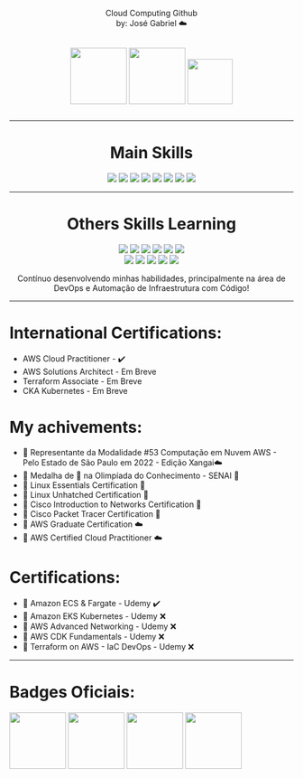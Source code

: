 <p align="center">
    Cloud Computing Github <br>
    by: José Gabriel ☁️
</p>
<p align="center">
  <a href="https://www.linkedin.com/in/jgsiqueiraa/"><img src="https://img.shields.io/badge/LinkedIn-0077B5?style=for-the-badge&logo=linkedin&logoColor=white" width="100" hspace="0" vspace="15"></a>
  <a href="https://t.me/JoseGabrielSSilva"><img src="https://img.shields.io/badge/Telegram-2CA5E0?style=for-the-badge&logo=telegram&logoColor=white" width="100" hspace="0" vspace="15"></a>
  <a href="mailto:siqueirajosesantos19@gmail.com"><img src="https://img.shields.io/badge/Gmail-D14836?style=for-the-badge&logo=gmail&logoColor=white" width="80" hspace="0" vspace="15"></a>
</p>

----------
<div>
<h1 align="center">Main Skills</h1>
<p align="center">
  <img src="https://img.shields.io/badge/Windows-0078D6?style=for-the-badge&logo=windows&logoColor=white">
  <img src="https://img.shields.io/badge/Ubuntu-E95420?style=for-the-badge&logo=ubuntu&logoColor=white">
  <img src="https://img.shields.io/badge/Python-3776AB?style=for-the-badge&logo=python&logoColor=white">
  <img src="https://img.shields.io/badge/Amazon_AWS-232F3E?style=for-the-badge&logo=amazon-aws&logoColor=white">
  <img src="https://img.shields.io/badge/Shell_Script-121011?style=for-the-badge&logo=gnu-bash&logoColor=white">
  <img src="https://img.shields.io/badge/Kubernetes-326DE6?style=for-the-badge&logo=kubernetes&logoColor=white">
  <img src="https://img.shields.io/badge/Linux-E34F26?style=for-the-badge&logo=linux&logoColor=black">
  <img src="https://img.shields.io/badge/Docker-2496ED?style=for-the-badge&logo=docker&logoColor=white">
</p>
</div>

-----------
<h1 align="center"> Others Skills Learning </h1>
<p align="center">
  <div align="center">
  <img src="https://img.shields.io/badge/MySQL-00000F?style=for-the-badge&logo=mysql&logoColor=white">
  <img src="https://img.shields.io/badge/PHP-777BB4?style=for-the-badge&logo=php&logoColor=white">
  <img src="https://img.shields.io/badge/HTML5-E34F26?style=for-the-badge&logo=html5&logoColor=white">
  <img src="https://img.shields.io/badge/CSS3-1572B6?style=for-the-badge&logo=css3&logoColor=white">
  <img src="https://img.shields.io/badge/Microsoft_Azure-0089D6?style=for-the-badge&logo=microsoft-azure&logoColor=white">
  <img src="https://img.shields.io/badge/Go-00ADD8?style=for-the-badge&logo=go&logoColor=white">
  </div>
  <div align="center">
    <img src="https://img.shields.io/badge/Flask-000000?style=for-the-badge&logo=flask&logoColor=white">
    <img src="https://img.shields.io/badge/Markdown-000000?style=for-the-badge&logo=markdown&logoColor=white">
    <img src="https://img.shields.io/badge/Kubernetes-326DE6?style=for-the-badge&logo=kubernetes&logoColor=white">
    <img src="https://img.shields.io/badge/Terraform-7B42BC?style=for-the-badge&logo=terraform&logoColor=white">
    <img src="https://img.shields.io/badge/Ansible-000000?style=for-the-badge&logo=Ansible&logoColor=white">
  </div>
</p>
<p align="center" text-style="arial">
  Contínuo desenvolvendo minhas habilidades, principalmente na área de DevOps e Automação de Infraestrutura com Código!
</p>

----------
# International Certifications:
* AWS Cloud Practitioner - ✔️
* AWS Solutions Architect - Em Breve
* Terraform Associate - Em Breve
* CKA Kubernetes - Em Breve
# My achivements:
* 🥇 Representante da Modalidade #53 Computação em Nuvem AWS - Pelo Estado de São Paulo em 2022 - Edição Xangai☁️
* 🥇 Medalha de 🥈 na Olimpíada do Conhecimento - SENAI :closed_book:
* 🏅 Linux Essentials Certification :penguin: 
* 🏅 Linux Unhatched Certification :penguin: 
* 🏅 Cisco Introduction to Networks Certification :large_blue_circle: 
* 🏅 Cisco Packet Tracer Certification :large_blue_circle: 
* 🏅 AWS Graduate Certification :cloud: 
* 🥇 AWS Certified Cloud Practitioner :cloud:
# Certifications:
* 🏅 Amazon ECS & Fargate - Udemy ✔️
* 🏅 Amazon EKS Kubernetes - Udemy :x:
* 🏅 AWS Advanced Networking - Udemy :x:
* 🏅 AWS CDK Fundamentals - Udemy :x:
* 🏅 Terraform on AWS - IaC DevOps - Udemy :x:

---------
# Badges Oficiais:
<a href="https://www.credly.com/badges/51dc37f2-8391-4f44-acce-643eed0e608c?source=linked_in_profile"><img src="https://images.credly.com/images/39816dce-0360-4dd0-8ef1-93faae6a3d2c/AWS-Academy-Graduate-Badge-Foundational.png" width="100"></a>
<img src="https://images.credly.com/size/340x340/images/00634f82-b07f-4bbd-a6bb-53de397fc3a6/image.png" width="100">
<a href="https://www.credly.com/badges/2c5d9191-7de2-4c84-b99c-a505a9e69990?source=linked_in_profile"><img src="https://images.credly.com/size/680x680/images/09b6d58c-763a-4b40-aea1-787d8f46bbcd/Intro2PT.png" width="100"></a>
<a href="https://www.credly.com/earner/earned/badge/e5d62799-ee64-4f0e-a42a-ee094958fa1d"><img src="https://images.credly.com/size/680x680/images/70d71df5-f3dc-4380-9b9d-f22513a70417/CCNAITN__1_.png" width="100"></a>


